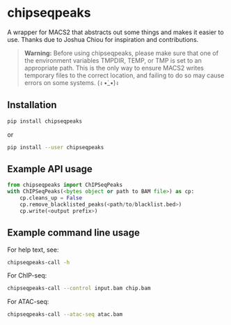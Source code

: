 # chipseqpeaks

A wrapper for MACS2 that abstracts out some things and makes it easier to use.
Thanks due to Joshua Chiou for inspiration and contributions.

> **Warning:** Before using chipseqpeaks, please make sure that one of the
> environment variables TMPDIR, TEMP, or TMP is set to an appropriate path.
> This is the only way to ensure MACS2 writes temporary files to the correct
> location, and failing to do so may cause errors on some systems. (ง •̀_•́)ง

## Installation

```sh
pip install chipseqpeaks
```

or

```sh
pip install --user chipseqpeaks
```

## Example API usage
```python
from chipseqpeaks import ChIPSeqPeaks
with ChIPSeqPeaks(<bytes object or path to BAM file>) as cp:
    cp.cleans_up = False
    cp.remove_blacklisted_peaks(<path/to/blacklist.bed>)
    cp.write(<output prefix>)
```

## Example command line usage

For help text, see:
```sh
chipseqpeaks-call -h
```
For ChIP-seq:
```sh
chipseqpeaks-call --control input.bam chip.bam
```

For ATAC-seq:
```sh
chipseqpeaks-call --atac-seq atac.bam
```
